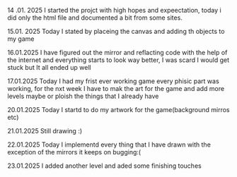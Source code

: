 14 .01. 2025
I started the projct with high hopes and expeectation, today i did only the html file and documented a bit from some sites.

15.01. 2025
Today I stated by placeing the canvas and adding th objects to my game

16.01.2025
I have figured out the mirror and reflacting code with the help of the internet and everything starts to look way better, I was scard I would get stuck but It all ended up well

17.01.2025
Today I had my frist ever working game every phisic part was working, for the nxt week I have to mak the art for the game and add more levels maybe or ploish the things that I already have

20.01.2025
Today I startd to do my artwork for the game(background mirros etc)

21.01.2025
Still drawing :)

22.01.2025
Today  I implementd every thing that I have drawn with the exception of the mirrors it keeps on bugging:(

23.01.2025
I added another level and aded some finishing touches
